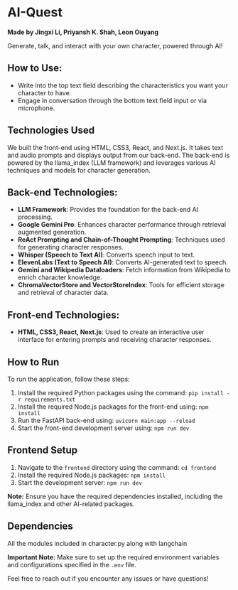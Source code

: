 AI-Quest
========

**Made by Jingxi Li, Priyansh K. Shah, Leon Ouyang**

Generate, talk, and interact with your own character, powered through AI!

How to Use:
-----------

*   Write into the top text field describing the characteristics you want your character to have.
*   Engage in conversation through the bottom text field input or via microphone.

Technologies Used
-----------------

We built the front-end using HTML, CSS3, React, and Next.js. It takes text and audio prompts and displays output from our back-end. The back-end is powered by the llama\_index (LLM framework) and leverages various AI techniques and models for character generation.

Back-end Technologies:
----------------------

*   **LLM Framework**: Provides the foundation for the back-end AI processing.
*   **Google Gemini Pro**: Enhances character performance through retrieval augmented generation.
*   **ReAct Prompting and Chain-of-Thought Prompting**: Techniques used for generating character responses.
*   **Whisper (Speech to Text AI)**: Converts speech input to text.
*   **ElevenLabs (Text to Speech AI)**: Converts AI-generated text to speech.
*   **Gemini and Wikipedia Dataloaders**: Fetch information from Wikipedia to enrich character knowledge.
*   **ChromaVectorStore and VectorStoreIndex**: Tools for efficient storage and retrieval of character data.

Front-end Technologies:
-----------------------

*   **HTML, CSS3, React, Next.js**: Used to create an interactive user interface for entering prompts and receiving character responses.

How to Run
----------

To run the application, follow these steps:

1.  Install the required Python packages using the command: `pip install -r requirements.txt`
2.  Install the required Node.js packages for the front-end using: `npm install`
3.  Run the FastAPI back-end using: `uvicorn main:app --reload`
4.  Start the front-end development server using: `npm run dev`


Frontend Setup
--------------

1.  Navigate to the `frontend` directory using the command: `cd frontend`
2.  Install the required Node.js packages: `npm install`
3.  Start the development server: `npm run dev`

**Note:** Ensure you have the required dependencies installed, including the llama\_index and other AI-related packages.

Dependencies
------------

All the modules included in character.py along with langchain

**Important Note:** Make sure to set up the required environment variables and configurations specified in the `.env` file.

Feel free to reach out if you encounter any issues or have questions!
